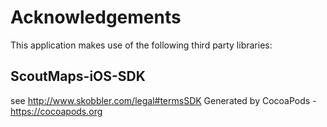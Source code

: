 # Acknowledgements
This application makes use of the following third party libraries:

## ScoutMaps-iOS-SDK

see http://www.skobbler.com/legal#termsSDK
Generated by CocoaPods - https://cocoapods.org
